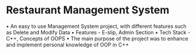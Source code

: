 # Restaurant Management System

• An easy to use Management System project, with different features such as Delete and Modify Data
• Features - E-slip, Admin Section
• Tech Stack - C++, Concepts of OOPS
• The main purpose of the project was to enhance and implement personal knowledge of OOP in C++
